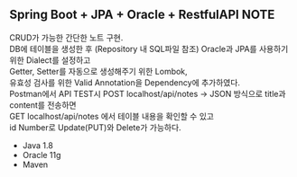 ## Spring Boot + JPA + Oracle + RestfulAPI NOTE
CRUD가 가능한 간단한 노트 구현.  
DB에 테이블을 생성한 후 (Repository 내 SQL파일 참조) Oracle과 JPA를 사용하기 위한 Dialect를 설정하고  
Getter, Setter를 자동으로 생성해주기 위한 Lombok,  
유효성 검사를 위한 Valid Annotation을 Dependency에 추가하였다.  
Postman에서 API TEST시 POST localhost/api/notes -> JSON 방식으로 title과 content를 전송하면  
GET localhost/api/notes 에서 테이블 내용을 확인할 수 있고  
id Number로 Update(PUT)와 Delete가 가능하다.

- Java 1.8
- Oracle 11g
- Maven
